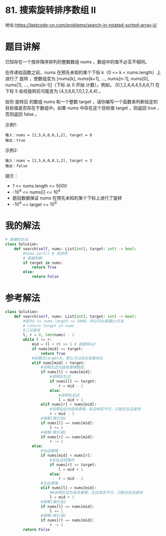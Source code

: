 #  81. 搜索旋转排序数组 II
地址:https://leetcode-cn.com/problems/search-in-rotated-sorted-array-ii/

# 题目讲解
已知存在一个按非降序排列的整数数组 nums ，数组中的值不必互不相同。

在传递给函数之前，nums 在预先未知的某个下标 k（0 <= k < nums.length）上进行了 旋转 ，使数组变为 [nums[k], nums[k+1], ..., nums[n-1], nums[0], nums[1], ..., nums[k-1]]（下标 从 0 开始 计数）。例如， [0,1,2,4,4,4,5,6,6,7] 在下标 5 处经旋转后可能变为 [4,5,6,6,7,0,1,2,4,4] 。

给你 旋转后 的数组 nums 和一个整数 target ，请你编写一个函数来判断给定的目标值是否存在于数组中。如果 nums 中存在这个目标值 target ，则返回 true ，否则返回 false 。

示例1:
```
输入：nums = [2,5,6,0,0,1,2], target = 0
输出：true
```

示例2:
```
输入：nums = [2,5,6,0,0,1,2], target = 3
输出：false
```
提示：
- 1 <= nums.length <= 5000
- -$10^4$ <= nums[i] <= $10^4$
- 题目数据保证 nums 在预先未知的某个下标上进行了旋转
- -$10^4$ <= target <= $10^4$


# 我的解法
```python 
# 偷懒的办法
class Solution:
    def search(self, nums: List[int], target: int) -> bool:
        #nums.sort() # 先排序
        # 直接判断
        if target in nums:
            return True
        else:
            return False

```

# 参考解法
``` python
class Solution:
    def search(self, nums: List[int], target: int) -> bool:
        #因为1 <= nums.length <= 5000，所以可以直接in方法
        # return target in nums
        #二分查找
        l, r = 0, len(nums) - 1
        while l <= r:
            mid = (l + r) >> 1 # 就是除以2
            if nums[mid] == target:
                return True
            #如果比target大，那么可以向左或者向右
            elif nums[mid] > target:
                #说明左边为连续递增数组,
                if nums[l] < nums[mid]:
                    #说明在左边
                    if nums[l] <= target:
                        r = mid - 1
                    else:
                        #说明在右边
                        l = mid + 1
                elif nums[r] > nums[mid]:
                    #说明右边为连续递增，右边肯定不行，只能在左边查找
                    r = mid - 1
                #相等l索引加1
                if nums[l] == nums[mid]:
                    l += 1
                #相等r索引减1
                if nums[r] == nums[mid]:
                    r -= 1                
            else:
                #右边递增
                if nums[mid] < nums[r]:
                    #在右边范围内
                    if nums[r] >= target:
                        l = mid + 1
                    else:
                        r = mid - 1
                #左边递增
                elif nums[l] < nums[mid]:
                    ##说明左边为连续递增，左边肯定不行，只能在右边查找
                    l = mid + 1
                #相等l索引加1
                if nums[l] == nums[mid]:
                    l += 1
                #相等r索引减1
                if nums[r] == nums[mid]:
                    r -= 1            
        return False

```
